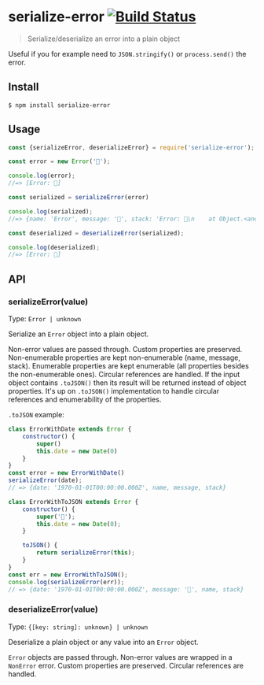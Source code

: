 # serialize-error [![Build Status](https://travis-ci.org/sindresorhus/serialize-error.svg?branch=master)](https://travis-ci.org/sindresorhus/serialize-error)

> Serialize/deserialize an error into a plain object

Useful if you for example need to `JSON.stringify()` or `process.send()` the error.

## Install

```
$ npm install serialize-error
```

## Usage

```js
const {serializeError, deserializeError} = require('serialize-error');

const error = new Error('🦄');

console.log(error);
//=> [Error: 🦄]

const serialized = serializeError(error)

console.log(serialized);
//=> {name: 'Error', message: '🦄', stack: 'Error: 🦄\n    at Object.<anonymous> …'}

const deserialized = deserializeError(serialized);

console.log(deserialized);
//=> [Error: 🦄]
```

## API

### serializeError(value)

Type: `Error | unknown`

Serialize an `Error` object into a plain object.

Non-error values are passed through.
Custom properties are preserved.
Non-enumerable properties are kept non-enumerable (name, message, stack).
Enumerable properties are kept enumerable (all properties besides the non-enumerable ones).
Circular references are handled.
If the input object contains `.toJSON()` then its result will be returned instead of object properties.
It's up on `.toJSON()` implementation to handle circular references and enumerability of the properties.

`.toJSON` example:

```js
class ErrorWithDate extends Error {
    constructor() {
        super()
        this.date = new Date(0)
    }
}
const error = new ErrorWithDate()
serializeError(date);
// => {date: '1970-01-01T00:00:00.000Z', name, message, stack}

class ErrorWithToJSON extends Error {
    constructor() {
        super('🦄');
        this.date = new Date(0);
    }

    toJSON() {
        return serializeError(this);
    }
}
const err = new ErrorWithToJSON();
console.log(serializeError(err));
// => {date: '1970-01-01T00:00:00.000Z', message: '🦄', name, stack}
```

### deserializeError(value)

Type: `{[key: string]: unknown} | unknown`

Deserialize a plain object or any value into an `Error` object.

`Error` objects are passed through.
Non-error values are wrapped in a `NonError` error.
Custom properties are preserved.
Circular references are handled.
